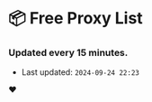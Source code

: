 # :package: Free Proxy List
### Updated every 15 minutes.

- Last updated: `2024-09-24 22:23`

:heart:
